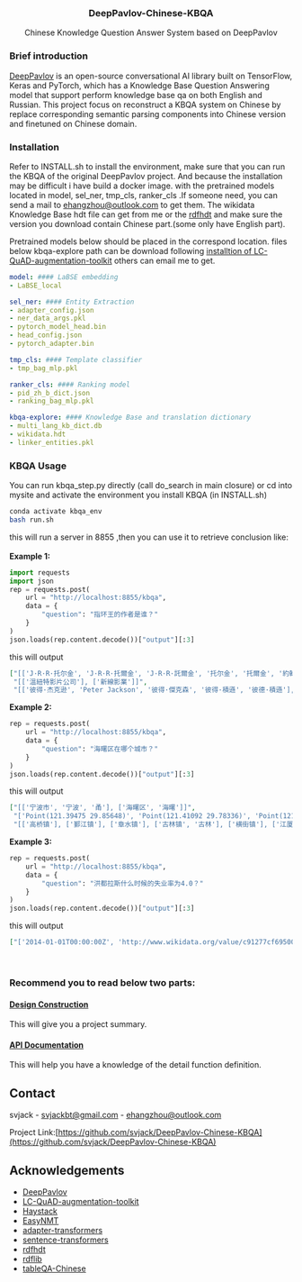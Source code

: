 <!-- PROJECT LOGO -->
<br />
<p align="center">
  <h3 align="center">DeepPavlov-Chinese-KBQA</h3>

  <p align="center">
   		Chinese Knowledge Question Answer System based on DeepPavlov
    <br />
  </p>
</p>

### Brief introduction

[DeepPavlov](https://github.com/deeppavlov/DeepPavlov) is an open-source conversational AI library built on TensorFlow, Keras and PyTorch, which
has a Knowledge Base Question Answering model that support perform knowledge base qa on both English and
Russian.
This project focus on reconstruct a KBQA system on Chinese by replace corresponding semantic parsing
components into Chinese version and finetuned on Chinese domain.


### Installation
Refer to INSTALL.sh to install the environment, make sure that you can run the KBQA of the original DeepPavlov project.
And because the installation may be difficult i have build a docker image. with the pretrained models located in model, sel_ner, tmp_cls, ranker_cls .If someone need, you can send a mail to ehangzhou@outlook.com to get them.
The wikidata Knowledge Base hdt file can get from me or the [rdfhdt](https://www.rdfhdt.org/datasets/) and make sure the version you download contain Chinese part.(some only have English part).

Pretrained models below should be placed in the correspond location. 
files below kbqa-explore path can be download following [installtion of LC-QuAD-augmentation-toolkit](https://github.com/svjack/LC-QuAD-augmentation-toolkit) others can email me to get.
```yml
model: #### LaBSE embedding
- LaBSE_local  

sel_ner: #### Entity Extraction
- adapter_config.json
- ner_data_args.pkl
- pytorch_model_head.bin
- head_config.json
- pytorch_adapter.bin

tmp_cls: #### Template classifier
- tmp_bag_mlp.pkl

ranker_cls: #### Ranking model
- pid_zh_b_dict.json
- ranking_bag_mlp.pkl

kbqa-explore: #### Knowledge Base and translation dictionary
- multi_lang_kb_dict.db
- wikidata.hdt
- linker_entities.pkl
```

### KBQA Usage
You can run kbqa_step.py directly (call do_search in main closure) or cd into mysite and activate the environment you install KBQA (in INSTALL.sh)
```bash
conda activate kbqa_env
bash run.sh
```
this will run a server in 8855 ,then you can use it  to retrieve conclusion like:<br/>
<br/>
<b>Example 1:</b>
```python
import requests
import json
rep = requests.post(
    url = "http://localhost:8855/kbqa",
    data = {
        "question": "指环王的作者是谁？"
    }
)
json.loads(rep.content.decode())["output"][:3]
```
this will output
```json
["[['J·R·R·托尔金', 'J·R·R·托爾金', 'J·R·R·託爾金', '托尔金', '托爾金', '約翰·羅納德·瑞爾·托爾金', '約翰·羅納德·瑞爾·託爾金', '约翰·罗纳德·瑞尔·托尔金']]",
 "[['溫紐特影片公司'], ['新線影業']]",
 "[['彼得·杰克逊', 'Peter Jackson', '彼得·傑克森', '彼得·積遜', '彼德·積遜'], ['法蘭·華許', '法蘭·沃許', '法蘭·華爾絲'], ['巴利·奧斯朋'], ['索尔·扎恩兹']]"]
```

<b>Example 2:</b>
```python
rep = requests.post(
    url = "http://localhost:8855/kbqa",
    data = {
        "question": "海曙区在哪个城市？"
    }
)
json.loads(rep.content.decode())["output"][:3]
```
this will output
```json
["[['宁波市', '宁波', '甬'], ['海曙区', '海曙']]",
 "['Point(121.39475 29.85648)', 'Point(121.41092 29.78336)', 'Point(121.53333333333 29.883333333333)']",
 "[['高桥镇'], ['鄞江镇'], ['章水镇'], ['古林镇', '古林'], ['横街镇'], ['江厦街道', '江厦街道办事处'], ['望春街道', '望春街道办事处'], ['段塘街道', '段塘街道办事处'], ['洞桥镇'], ['集士港镇'], ['月湖街道', '月湖街道 (宁波市)', '月湖街道办事处'], ['鼓楼街道 (宁波市)'], ['南门街道 (宁波市)'], ['西门街道'], ['白云街道'], ['石碶街道'], ['龙观乡']]"]
```

<b>Example 3:</b>
```python
rep = requests.post(
    url = "http://localhost:8855/kbqa",
    data = {
        "question": "洪都拉斯什么时候的失业率为4.0？"
    }
)
json.loads(rep.content.decode())["output"][:3]
```
this will output
```json
["['2014-01-01T00:00:00Z', 'http://www.wikidata.org/value/c91277cf69500270615dc91eeba92a40']"]
```

<br/>
<h3>
<b>
Recommend you to read below two parts:
</b>
</h3>

<h4>
<p>
<a href="design_construction.md"> Design Construction </a>
</p>
</h4>
This will give you a project summary.

<h4>
<p>
<a href="api_doc.md"> API Documentation </a>
</p>
</h4>
This will help you have a knowledge of the detail function definition.

<!-- CONTACT -->
## Contact

<!--
Your Name - [@your_twitter](https://twitter.com/your_username) - email@example.com
-->
svjack - svjackbt@gmail.com - ehangzhou@outlook.com

<!--
Project Link: [https://github.com/your_username/repo_name](https://github.com/your_username/repo_name)
-->
Project Link:[https://github.com/svjack/DeepPavlov-Chinese-KBQA](https://github.com/svjack/DeepPavlov-Chinese-KBQA)


<!-- ACKNOWLEDGEMENTS -->
## Acknowledgements
<!--
* [GitHub Emoji Cheat Sheet](https://www.webpagefx.com/tools/emoji-cheat-sheet)
* [Img Shields](https://shields.io)
* [Choose an Open Source License](https://choosealicense.com)
* [GitHub Pages](https://pages.github.com)
* [Animate.css](https://daneden.github.io/animate.css)
* [Loaders.css](https://connoratherton.com/loaders)
* [Slick Carousel](https://kenwheeler.github.io/slick)
* [Smooth Scroll](https://github.com/cferdinandi/smooth-scroll)
* [Sticky Kit](http://leafo.net/sticky-kit)
* [JVectorMap](http://jvectormap.com)
* [Font Awesome](https://fontawesome.com)
-->
* [DeepPavlov](https://github.com/deeppavlov/DeepPavlov)
* [LC-QuAD-augmentation-toolkit](https://github.com/svjack/LC-QuAD-augmentation-toolkit)
* [Haystack](https://github.com/deepset-ai/haystack)
* [EasyNMT](https://github.com/UKPLab/EasyNMT)
* [adapter-transformers](https://github.com/adapter-hub/adapter-transformers)
* [sentence-transformers](https://github.com/UKPLab/sentence-transformers)
* [rdfhdt](https://www.rdfhdt.org/datasets/)
* [rdflib](https://github.com/RDFLib/rdflib)
* [tableQA-Chinese](https://github.com/svjack/tableQA-Chinese)



<!-- MARKDOWN LINKS & IMAGES -->
<!-- https://www.markdownguide.org/basic-syntax/#reference-style-links -->
[contributors-shield]: https://img.shields.io/github/contributors/othneildrew/Best-README-Template.svg?style=flat-square
[contributors-url]: https://github.com/othneildrew/Best-README-Template/graphs/contributors
[forks-shield]: https://img.shields.io/github/forks/othneildrew/Best-README-Template.svg?style=flat-square
[forks-url]: https://github.com/othneildrew/Best-README-Template/network/members
[stars-shield]: https://img.shields.io/github/stars/othneildrew/Best-README-Template.svg?style=flat-square
[stars-url]: https://github.com/othneildrew/Best-README-Template/stargazers
[issues-shield]: https://img.shields.io/github/issues/othneildrew/Best-README-Template.svg?style=flat-square
[issues-url]: https://github.com/othneildrew/Best-README-Template/issues
[license-shield]: https://img.shields.io/github/license/othneildrew/Best-README-Template.svg?style=flat-square
[license-url]: https://github.com/othneildrew/Best-README-Template/blob/master/LICENSE.txt
[linkedin-shield]: https://img.shields.io/badge/-LinkedIn-black.svg?style=flat-square&logo=linkedin&colorB=555
[linkedin-url]: https://linkedin.com/in/othneildrew
[product-screenshot]: images/screenshot.png

